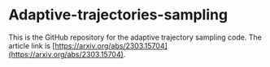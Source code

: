 # Adaptive-trajectories-sampling

This is the GitHub repository for the adaptive trajectory sampling code. The article link is [https://arxiv.org/abs/2303.15704](https://arxiv.org/abs/2303.15704).
